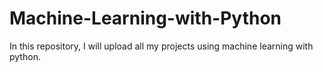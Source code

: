 # Machine-Learning-with-Python

In this repository, I will upload all my projects using machine learning with python.
